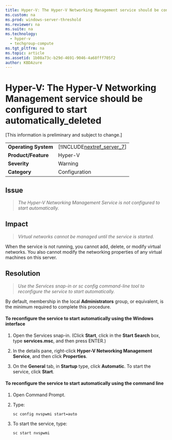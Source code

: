 ```yaml
---
title: Hyper-V: The Hyper-V Networking Management service should be configured to start automatically_deleted
ms.custom: na
ms.prod: windows-server-threshold
ms.reviewer: na
ms.suite: na
ms.technology: 
  - hyper-v
  - techgroup-compute
ms.tgt_pltfrm: na
ms.topic: article
ms.assetid: 1b08a73c-b29d-4691-9046-4a68fff705f2
author: KBDAzure
---
```

# Hyper-V: The Hyper-V Networking Management service should be configured to start automatically_deleted
\[This information is preliminary and subject to change.\]  
  
|||  
|-|-|  
|**Operating System**|[!INCLUDE[nextref_server_7](../Token/nextref_server_7_md.md)]|  
|**Product\/Feature**|Hyper\-V|  
|**Severity**|Warning|  
|**Category**|Configuration|  
  
## Issue  
  
> *The Hyper\-V Networking Management Service is not configured to start automatically.*  
  
## Impact  
  
> *Virtual networks cannot be managed until the service is started.*  
  
When the service is not running, you cannot add, delete, or modify virtual networks. You also cannot modify the networking properties of any virtual machines on this server.  
  
## Resolution  
  
> *Use the Services snap\-in or sc config command\-line tool to reconfigure the service to start automatically.*  
  
By default, membership in the local **Administrators** group, or equivalent, is the minimum required to complete this procedure.  
  
#### To reconfigure the service to start automatically using the Windows interface  
  
1.  Open the Services snap\-in. \(Click **Start**, click in the **Start Search** box, type **services.msc**, and then press ENTER.\)  
  
2.  In the details pane, right\-click **Hyper\-V Networking Management Service**, and then click **Properties**.  
  
3.  On the **General** tab, in **Startup** type, click **Automatic**. To start the service, click **Start**.  
  
#### To reconfigure the service to start automatically using the command line  
  
1.  Open Command Prompt.  
  
2.  Type:  
  
    ```  
    sc config nvspwmi start=auto  
    ```  
  
3.  To start the service, type:  
  
    ```  
    sc start nvspwmi  
    ```  
  
